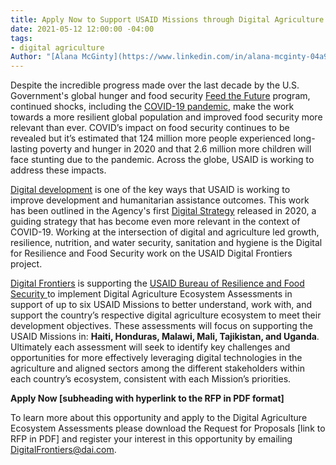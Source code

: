 ```yaml
---
title: Apply Now to Support USAID Missions through Digital Agriculture Ecosystem Assessments
date: 2021-05-12 12:00:00 -04:00
tags:
- digital agriculture
Author: "[Alana McGinty](https://www.linkedin.com/in/alana-mcginty-04a91657/)"
---
```


Despite the incredible progress made over the last decade by the U.S. Government's global hunger and food security [Feed the Future](https://www.feedthefuture.gov/) program, continued shocks, including the [COVID-19 pandemic](https://www.usaid.gov/who-we-are/organization/bureaus/bureau-resilience-and-food-security/responding-to-covid-19-impact-on-resilience-and-food-security), make the work towards a more resilient global population and improved food security more relevant than ever. COVID’s impact on food security continues to be revealed but it’s estimated that 124 million more people experienced long-lasting poverty and hunger in 2020 and that 2.6 million more children will face stunting due to the pandemic. Across the globe, USAID is working to address these impacts.

[Digital development](https://www.usaid.gov/usaid-digital-strategy) is one of the key ways that USAID is working to improve development and humanitarian assistance outcomes. This work has been outlined in the Agency's first [Digital Strategy](https://www.usaid.gov/sites/default/files/documents/15396/USAID_Digital_Strategy.pdf) released in 2020, a guiding strategy that has become even more relevant in the context of COVID-19. Working at the intersection of digital and agriculture led growth, resilience, nutrition, and water security, sanitation and hygiene is the Digital for Resilience and Food Security work on the USAID Digital Frontiers project.

[Digital Frontiers](https://www.dai.com/our-work/projects/worldwide-digital-frontiers-df) is supporting the [USAID Bureau of Resilience and Food Security ](https://www.usaid.gov/who-we-are/organization/bureaus/bureau-resilience-and-food-security)to implement Digital Agriculture Ecosystem Assessments in support of up to six USAID Missions to better understand, work with, and support the country’s respective digital agriculture ecosystem to meet their development objectives. These assessments will focus on supporting the USAID Missions in: **Haiti, Honduras, Malawi, Mali, Tajikistan, and Uganda**. Ultimately each assessment will seek to identify key challenges and opportunities for more effectively leveraging digital technologies in the agriculture and aligned sectors among the different stakeholders within each country’s ecosystem, consistent with each Mission’s priorities.

**Apply Now \[subheading with hyperlink to the RFP in PDF format\]**

To learn more about this opportunity and apply to the Digital Agriculture Ecosystem Assessments please download the Request for Proposals \[link to RFP in PDF\] and register your interest in this opportunity by emailing DigitalFrontiers@dai.com.